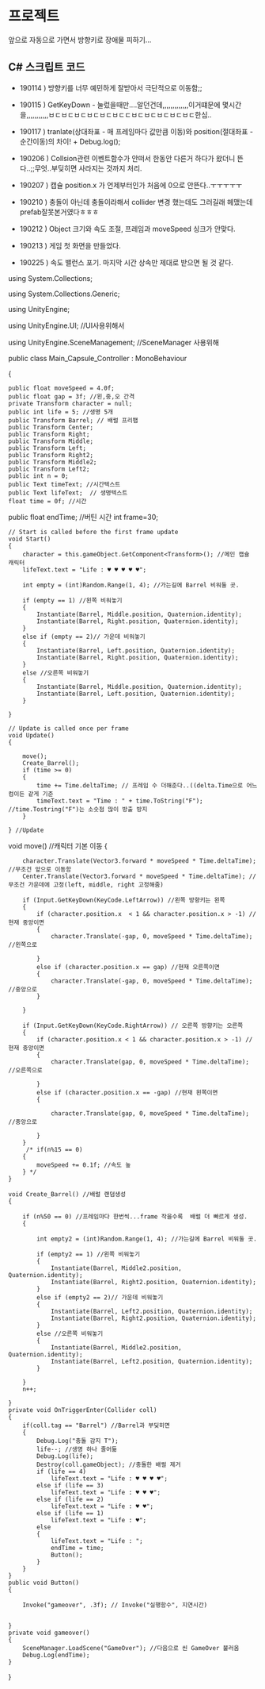 # 프로젝트

앞으로 자동으로 가면서 방향키로 장애물 피하기...


## C# 스크립트 코드

 - 190114 ) 방향키를 너무 예민하게 잘받아서 극단적으로 이동함;;

 - 190115 ) GetKeyDown - 눌렀을때만....알던건데,,,,,,,,,,,,,이거떄문에 몇시간을,,,,,,,,,,,ㅂㄷㅂㄷㅂㄷㅂㄷㅂㄷㅂㄷㄷㅂㄷㅂㄷㅂㄷㅂㄷㅂㄷ한심..

 - 190117 ) tranlate(상대좌표 - 매 프레임마다 값만큼 이동)와 position(절대좌표 - 순간이동)의 차이! + Debug.log();

 - 190206 ) Collsion관련 이벤트함수가 안떠서 한동안 다른거 하다가 왔더니 뜬다..;;무엇..부딪히면 사라지는 것까지 처리. 

 - 190207 ) 캡슐 position.x 가 언제부터인가 처음에 0으로 안뜬다..ㅜㅜㅜㅜㅜ

- 190210 ) 충돌이 아닌데 충돌이라해서 collider 변경 했는데도 그러길래 헤맸는데 prefab잘못본거였다ㅎㅎㅎ

- 190212 ) Object 크기와 속도 조절, 프레임과 moveSpeed 싱크가 안맞다.

- 190213 ) 게임 첫 화면을 만들었다. 

- 190225 ) 속도 밸런스 포기. 마지막 시간 상속만 제대로 받으면 될 것 같다.

using System.Collections;

using System.Collections.Generic;

using UnityEngine;

using UnityEngine.UI; //UI사용위해서

using UnityEngine.SceneManagement; //SceneManager 사용위해


public class Main_Capsule_Controller : MonoBehaviour

{
    
    public float moveSpeed = 4.0f;
    public float gap = 3f; //왼,중,오 간격
    private Transform character = null;
    public int life = 5; //생명 5개
    public Transform Barrel; // 배럴 프리팹
    public Transform Center;
    public Transform Right;
    public Transform Middle;
    public Transform Left;
    public Transform Right2;
    public Transform Middle2;
    public Transform Left2;
    public int n = 0;
    public Text timeText; //시간텍스트
    public Text lifeText;  // 생명텍스트
    float time = 0f; //시간
   public float endTime; //버틴 시간
    int frame=30;

    // Start is called before the first frame update
    void Start()
    {
        character = this.gameObject.GetComponent<Transform>(); //메인 캡슐 캐릭터
        lifeText.text = "Life : ♥ ♥ ♥ ♥ ♥";

        int empty = (int)Random.Range(1, 4); //가는길에 Barrel 비워둘 곳.

        if (empty == 1) //왼쪽 비워놓기
        {
            Instantiate(Barrel, Middle.position, Quaternion.identity);
            Instantiate(Barrel, Right.position, Quaternion.identity);
        }
        else if (empty == 2)// 가운데 비워놓기
        {
            Instantiate(Barrel, Left.position, Quaternion.identity);
            Instantiate(Barrel, Right.position, Quaternion.identity);
        }
        else //오른쪽 비워놓기
        {
            Instantiate(Barrel, Middle.position, Quaternion.identity);
            Instantiate(Barrel, Left.position, Quaternion.identity);
        }

    }

    // Update is called once per frame
    void Update()
    {
       
        move();
        Create_Barrel();
        if (time >= 0)
        {
            time += Time.deltaTime; // 프레임 수 더해준다..((delta.Time으로 어느 컴이든 같게 기준
            timeText.text = "Time : " + time.ToString("F"); //time.Tostring("F")는 소숫점 많이 방출 방지
        }
      
    } //Update

  void move() //캐릭터 기본 이동
    {
       
        character.Translate(Vector3.forward * moveSpeed * Time.deltaTime); //무조건 앞으로 이동함
        Center.Translate(Vector3.forward * moveSpeed * Time.deltaTime); //무조건 가운데에 고정(left, middle, right 고정해줌)
    
        if (Input.GetKeyDown(KeyCode.LeftArrow)) //왼쪽 방향키는 왼쪽
        {
            if (character.position.x  < 1 && character.position.x > -1) //현재 중앙이면
            {
                character.Translate(-gap, 0, moveSpeed * Time.deltaTime); //왼쪽으로

            }
            else if (character.position.x == gap) //현재 오른쪽이면
            {
                character.Translate(-gap, 0, moveSpeed * Time.deltaTime); //중앙으로
            }

        }

        if (Input.GetKeyDown(KeyCode.RightArrow)) // 오른쪽 방향키는 오른쪽
        {
            if (character.position.x < 1 && character.position.x > -1) //현재 중앙이면
            {
                character.Translate(gap, 0, moveSpeed * Time.deltaTime); //오른쪽으로

            }
            else if (character.position.x == -gap) //현재 왼쪽이면
            {

                character.Translate(gap, 0, moveSpeed * Time.deltaTime); //중앙으로

            }
        }
         /* if(n%15 == 0)
        {
            moveSpeed += 0.1f; //속도 높
        } */
    }

    void Create_Barrel() //배럴 랜덤생성
    {
      
        if (n%50 == 0) //프레임마다 한번씩...frame 작을수록  배럴 더 빠르게 생성.
        {
            
            int empty2 = (int)Random.Range(1, 4); //가는길에 Barrel 비워둘 곳.
          
            if (empty2 == 1) //왼쪽 비워놓기
            {
                Instantiate(Barrel, Middle2.position, Quaternion.identity);
                Instantiate(Barrel, Right2.position, Quaternion.identity);
            }
            else if (empty2 == 2)// 가운데 비워놓기
            {
                Instantiate(Barrel, Left2.position, Quaternion.identity);
                Instantiate(Barrel, Right2.position, Quaternion.identity);
            }
            else //오른쪽 비워놓기
            {
                Instantiate(Barrel, Middle2.position, Quaternion.identity);
                Instantiate(Barrel, Left2.position, Quaternion.identity);
            }
           
        }
        n++;
      
    }
    private void OnTriggerEnter(Collider coll)
    {
        if(coll.tag == "Barrel") //Barrel과 부딪히면
        {
            Debug.Log("충돌 감지 T");
            life--; //생명 하나 줄어듦
            Debug.Log(life);
            Destroy(coll.gameObject); //충돌한 배럴 제거
            if (life == 4)
                lifeText.text = "Life : ♥ ♥ ♥ ♥";
            else if (life == 3)
                lifeText.text = "Life : ♥ ♥ ♥";
            else if (life == 2)
                lifeText.text = "Life : ♥ ♥";
            else if (life == 1)
                lifeText.text = "Life : ♥";
            else
            {
                lifeText.text = "Life : ";
                endTime = time;
                Button();
            }
        }
    }
    public void Button()
    {

        Invoke("gameover", .3f); // Invoke("실행함수", 지연시간)


    }
    private void gameover()
    {
        SceneManager.LoadScene("GameOver"); //다음으로 씬 GameOver 불러옴
        Debug.Log(endTime);
    }

}
